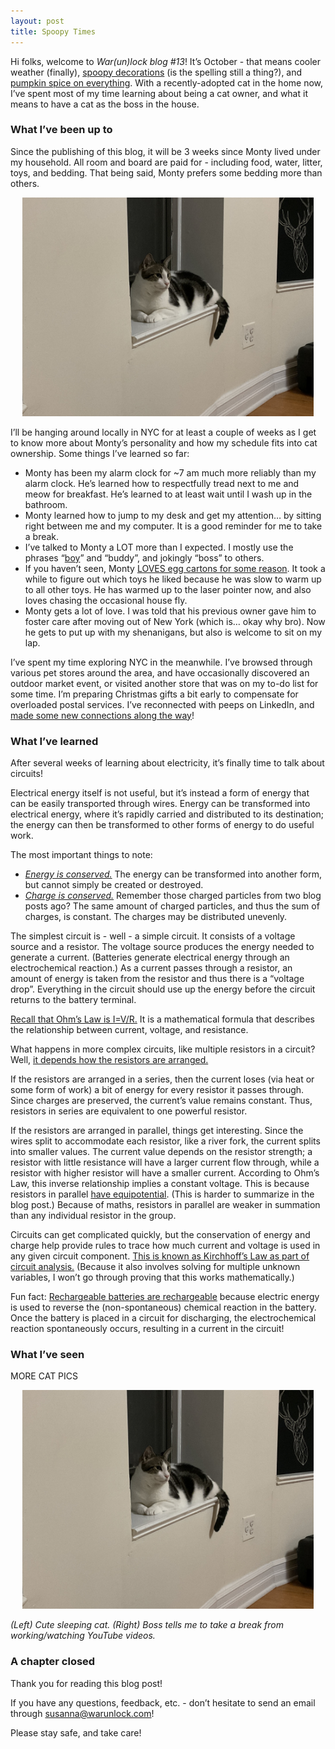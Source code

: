 ```yaml
---
layout: post
title: Spoopy Times
---
```


Hi folks, welcome to *War(un)lock blog #13*! It’s October - that means cooler weather (finally), [spoopy decorations](https://tenor.com/view/spoopy-spooky-halloween-gif-14092772) (is the spelling still a thing?), and [pumpkin spice on everything](https://www.traderjoes.com/home/products/pdp/052484). With a recently-adopted cat in the home now, I’ve spent most of my time learning about being a cat owner, and what it means to have a cat as the boss in the house.

### What I’ve been up to

Since the publishing of this blog, it will be 3 weeks since Monty lived under my household. All room and board are paid for - including food, water, litter, toys, and bedding. That being said, Monty prefers some bedding more than others.

<div style="text-align:center"><img src="/images/blog12/blog12-cat1.JPG" height="350"></div>

I’ll be hanging around locally in NYC for at least a couple of weeks as I get to know more about Monty’s personality and how my schedule fits into cat ownership. Some things I’ve learned so far:
* Monty has been my alarm clock for ~7 am much more reliably than my alarm clock. He’s learned how to respectfully tread next to me and meow for breakfast. He’s learned to at least wait until I wash up in the bathroom.
* Monty learned how to jump to my desk and get my attention… by sitting right between me and my computer. It is a good reminder for me to take a break.
* I’ve talked to Monty a LOT more than I expected. I mostly use the phrases “[boy](https://youtu.be/Pobwy_es2uc)” and “buddy”, and jokingly “boss” to others.
* If you haven’t seen, Monty [LOVES egg cartons for some reason](http://foodpuzzlesforcats.com/diy-egg-carton-can-food-puzzle). It took a while to figure out which toys he liked because he was slow to warm up to all other toys. He has warmed up to the laser pointer now, and also loves chasing the occasional house fly.
* Monty gets a lot of love. I was told that his previous owner gave him to foster care after moving out of New York (which is… okay why bro). Now he gets to put up with my shenanigans, but also is welcome to sit on my lap.

I’ve spent my time exploring NYC in the meanwhile. I’ve browsed through various pet stores around the area, and have occasionally discovered an outdoor market event, or visited another store that was on my to-do list for some time. I’m preparing Christmas gifts a bit early to compensate for overloaded postal services. I’ve reconnected with peeps on LinkedIn, and [made some new connections along the way](https://wednesdaybagels.substack.com/)!

### What I’ve learned

After several weeks of learning about electricity, it’s finally time to talk about circuits!

Electrical energy itself is not useful, but it’s instead a form of energy that can be easily transported through wires. Energy can be transformed into electrical energy, where it’s rapidly carried and distributed to its destination; the energy can then be transformed to other forms of energy to do useful work.

The most important things to note:
* *[Energy is conserved.](https://energyeducation.ca/encyclopedia/Law_of_conservation_of_energy)* The energy can be transformed into another form, but cannot simply be created or destroyed.
* *[Charge is conserved.](https://energyeducation.ca/encyclopedia/Law_of_conservation_of_charge)* Remember those charged particles from two blog posts ago? The same amount of charged particles, and thus the sum of charges, is constant. The charges may be distributed unevenly.

The simplest circuit is - well - a simple circuit. It consists of a voltage source and a resistor. The voltage source produces the energy needed to generate a current. (Batteries generate electrical energy through an electrochemical reaction.) As a current passes through a resistor, an amount of energy is taken from the resistor and thus there is a “voltage drop”. Everything in the circuit should use up the energy before the circuit returns to the battery terminal.

[Recall that Ohm’s Law is I=V/R.](https://www.fluke.com/en-us/learn/blog/electrical/what-is-ohms-law) It is a mathematical formula that describes the relationship between current, voltage, and resistance.

What happens in more complex circuits, like multiple resistors in a circuit? Well, [it depends how the resistors are arranged.](https://phys.libretexts.org/Bookshelves/University_Physics/Book%3A_University_Physics_(OpenStax)/Book%3A_University_Physics_II_-_Thermodynamics_Electricity_and_Magnetism_(OpenStax)/10%3A_Direct-Current_Circuits/10.03%3A_Resistors_in_Series_and_Parallel)

If the resistors are arranged in a series, then the current loses (via heat or some form of work) a bit of energy for every resistor it passes through. Since charges are preserved, the current’s value remains constant. Thus, resistors in series are equivalent to one powerful resistor.

If the resistors are arranged in parallel, things get interesting. Since the wires split to accommodate each resistor, like a river fork, the current splits into smaller values. The current value depends on the resistor strength; a resistor with little resistance will have a larger current flow through, while a resistor with higher resistor will have a smaller current. According to Ohm’s Law, this inverse relationship implies a constant voltage. This is because resistors in parallel [have equipotential](http://hyperphysics.phy-astr.gsu.edu/hbase/electric/equipot.html). (This is harder to summarize in the blog post.) Because of maths, resistors in parallel are weaker in summation than any individual resistor in the group.

Circuits can get complicated quickly, but the conservation of energy and charge help provide rules to trace how much current and voltage is used in any given circuit component. [This is known as Kirchhoff’s Law as part of circuit analysis.](https://www.electronics-tutorials.ws/dccircuits/dcp_4.html) (Because it also involves solving for multiple unknown variables, I won’t go through proving that this works mathematically.)

Fun fact: [Rechargeable batteries are rechargeable](https://electronics.howstuffworks.com/everyday-tech/battery5.htm) because electric energy is used to reverse the (non-spontaneous) chemical reaction in the battery. Once the battery is placed in a circuit for discharging, the electrochemical reaction spontaneously occurs, resulting in a current in the circuit!

### What I’ve seen

MORE CAT PICS

<div style="text-align:center"><img src="/images/blog12/blog12-cat1.JPG" height="350"></div>

*(Left) Cute sleeping cat. (Right) Boss tells me to take a break from working/watching YouTube videos.*

### A chapter closed

Thank you for reading this blog post!

If you have any questions, feedback, etc. - don’t hesitate to send an email through [susanna@warunlock.com](mailto:susanna@warunlock.com)!

Please stay safe, and take care!


